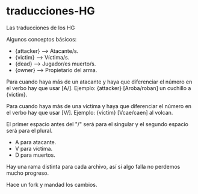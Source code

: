 # traducciones-HG
Las traducciones de los HG

Algunos conceptos básicos:

- {attacker} --> Atacante/s.
- {victim} --> Víctima/s.
- {dead} --> Jugador/es muerto/s.
- {owner} --> Propietario del arma.

Para cuando haya más de un atacante y haya que diferenciar el número en el verbo hay que usar [A/]. Ejemplo: {attacker} [Aroba/roban] un cuchillo a {victim}.

Para cuando haya más de una víctima y haya que diferenciar el número en el verbo hay que usar [V/]. Ejemplo: {victim} [Vcae/caen] al volcan.

El primer espacio antes del "/" será para el singular y el segundo espacio será para el plural.

- A para atacante.
- V para víctima.
- D para muertos.


Hay una rama distinta para cada archivo, así si algo falla no perdemos mucho progreso.

Hace un fork y mandad los cambios.
